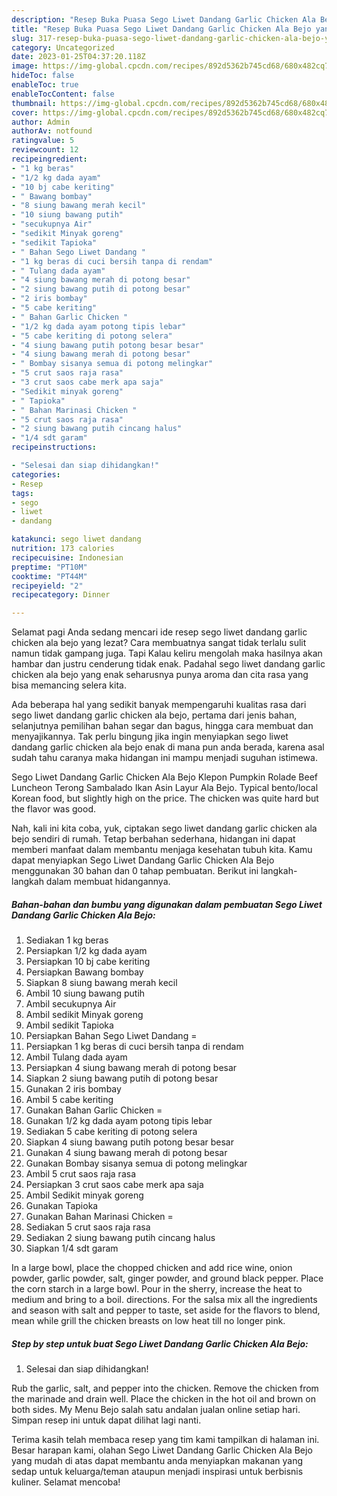 ```yaml
---
description: "Resep Buka Puasa Sego Liwet Dandang Garlic Chicken Ala Bejo yang Sempurna"
title: "Resep Buka Puasa Sego Liwet Dandang Garlic Chicken Ala Bejo yang Sempurna"
slug: 317-resep-buka-puasa-sego-liwet-dandang-garlic-chicken-ala-bejo-yang-sempurna
category: Uncategorized
date: 2023-01-25T04:37:20.118Z
image: https://img-global.cpcdn.com/recipes/892d5362b745cd68/680x482cq70/sego-liwet-dandang-garlic-chicken-ala-bejo-foto-resep-utama.jpg
hideToc: false
enableToc: true
enableTocContent: false
thumbnail: https://img-global.cpcdn.com/recipes/892d5362b745cd68/680x482cq70/sego-liwet-dandang-garlic-chicken-ala-bejo-foto-resep-utama.jpg
cover: https://img-global.cpcdn.com/recipes/892d5362b745cd68/680x482cq70/sego-liwet-dandang-garlic-chicken-ala-bejo-foto-resep-utama.jpg
author: Admin
authorAv: notfound
ratingvalue: 5
reviewcount: 12
recipeingredient:
- "1 kg beras"
- "1/2 kg dada ayam"
- "10 bj cabe keriting"
- " Bawang bombay"
- "8 siung bawang merah kecil"
- "10 siung bawang putih"
- "secukupnya Air"
- "sedikit Minyak goreng"
- "sedikit Tapioka"
- " Bahan Sego Liwet Dandang "
- "1 kg beras di cuci bersih tanpa di rendam"
- " Tulang dada ayam"
- "4 siung bawang merah di potong besar"
- "2 siung bawang putih di potong besar"
- "2 iris bombay"
- "5 cabe keriting"
- " Bahan Garlic Chicken "
- "1/2 kg dada ayam potong tipis lebar"
- "5 cabe keriting di potong selera"
- "4 siung bawang putih potong besar besar"
- "4 siung bawang merah di potong besar"
- " Bombay sisanya semua di potong melingkar"
- "5 crut saos raja rasa"
- "3 crut saos cabe merk apa saja"
- "Sedikit minyak goreng"
- " Tapioka"
- " Bahan Marinasi Chicken "
- "5 crut saos raja rasa"
- "2 siung bawang putih cincang halus"
- "1/4 sdt garam"
recipeinstructions:

- "Selesai dan siap dihidangkan!"
categories:
- Resep
tags:
- sego
- liwet
- dandang

katakunci: sego liwet dandang 
nutrition: 173 calories
recipecuisine: Indonesian
preptime: "PT10M"
cooktime: "PT44M"
recipeyield: "2"
recipecategory: Dinner

---
```



Selamat pagi Anda sedang mencari ide resep sego liwet dandang garlic chicken ala bejo yang lezat? Cara membuatnya sangat tidak terlalu sulit namun tidak gampang juga. Tapi Kalau keliru mengolah maka hasilnya akan hambar dan justru cenderung tidak enak. Padahal sego liwet dandang garlic chicken ala bejo yang enak seharusnya punya aroma dan cita rasa yang bisa memancing selera kita.


Ada beberapa hal yang sedikit banyak mempengaruhi kualitas rasa dari sego liwet dandang garlic chicken ala bejo, pertama dari jenis bahan, selanjutnya pemilihan bahan segar dan bagus, hingga cara membuat dan menyajikannya. Tak perlu bingung jika ingin menyiapkan sego liwet dandang garlic chicken ala bejo enak di mana pun anda berada, karena asal sudah tahu caranya maka hidangan ini mampu menjadi suguhan istimewa.

Sego Liwet Dandang Garlic Chicken Ala Bejo Klepon Pumpkin Rolade Beef Luncheon Terong Sambalado Ikan Asin Layur Ala Bejo. Typical bento/local Korean food, but slightly high on the price. The chicken was quite hard but the flavor was good.


Nah, kali ini kita coba, yuk, ciptakan sego liwet dandang garlic chicken ala bejo sendiri di rumah. Tetap berbahan sederhana, hidangan ini dapat memberi manfaat dalam membantu menjaga kesehatan tubuh kita. Kamu dapat menyiapkan Sego Liwet Dandang Garlic Chicken Ala Bejo menggunakan 30 bahan dan 0 tahap pembuatan. Berikut ini langkah-langkah dalam membuat hidangannya.

<!--inarticleads1-->

##### Bahan-bahan dan bumbu yang digunakan dalam pembuatan Sego Liwet Dandang Garlic Chicken Ala Bejo:

1. Sediakan 1 kg beras
1. Persiapkan 1/2 kg dada ayam
1. Persiapkan 10 bj cabe keriting
1. Persiapkan  Bawang bombay
1. Siapkan 8 siung bawang merah kecil
1. Ambil 10 siung bawang putih
1. Ambil secukupnya Air
1. Ambil sedikit Minyak goreng
1. Ambil sedikit Tapioka
1. Persiapkan  Bahan Sego Liwet Dandang =
1. Persiapkan 1 kg beras di cuci bersih tanpa di rendam
1. Ambil  Tulang dada ayam
1. Persiapkan 4 siung bawang merah di potong besar
1. Siapkan 2 siung bawang putih di potong besar
1. Gunakan 2 iris bombay
1. Ambil 5 cabe keriting
1. Gunakan  Bahan Garlic Chicken =
1. Gunakan 1/2 kg dada ayam potong tipis lebar
1. Sediakan 5 cabe keriting di potong selera
1. Siapkan 4 siung bawang putih potong besar besar
1. Gunakan 4 siung bawang merah di potong besar
1. Gunakan  Bombay sisanya semua di potong melingkar
1. Ambil 5 crut saos raja rasa
1. Persiapkan 3 crut saos cabe merk apa saja
1. Ambil Sedikit minyak goreng
1. Gunakan  Tapioka
1. Gunakan  Bahan Marinasi Chicken =
1. Sediakan 5 crut saos raja rasa
1. Sediakan 2 siung bawang putih cincang halus
1. Siapkan 1/4 sdt garam


In a large bowl, place the chopped chicken and add rice wine, onion powder, garlic powder, salt, ginger powder, and ground black pepper. Place the corn starch in a large bowl. Pour in the sherry, increase the heat to medium and bring to a boil. directions. For the salsa mix all the ingredients and season with salt and pepper to taste, set aside for the flavors to blend, mean while grill the chicken breasts on low heat till no longer pink. 

<!--inarticleads2-->

##### Step by step untuk buat Sego Liwet Dandang Garlic Chicken Ala Bejo:


1. Selesai dan siap dihidangkan!

Rub the garlic, salt, and pepper into the chicken. Remove the chicken from the marinade and drain well. Place the chicken in the hot oil and brown on both sides. My Menu Bejo salah satu andalan jualan online setiap hari. Simpan resep ini untuk dapat dilihat lagi nanti. 

Terima kasih telah membaca resep yang tim kami tampilkan di halaman ini. Besar harapan kami, olahan Sego Liwet Dandang Garlic Chicken Ala Bejo yang mudah di atas dapat membantu anda menyiapkan makanan yang sedap untuk keluarga/teman ataupun menjadi inspirasi untuk berbisnis kuliner. Selamat mencoba!
